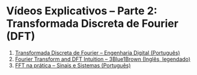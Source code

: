 # Vídeos Explicativos – Parte 2: Transformada Discreta de Fourier (DFT)

1. [Transformada Discreta de Fourier – Engenharia Digital (Português)](https://www.youtube.com/watch?v=9KMCdppVZ9k)
2. [Fourier Transform and DFT Intuition – 3Blue1Brown (Inglês, legendado)](https://www.youtube.com/watch?v=spUNpyF58BY)
3. [FFT na prática – Sinais e Sistemas (Português)](https://www.youtube.com/watch?v=mx5X1LvD1oo)
